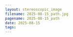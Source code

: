 ```yaml
---
layout: stereoscopic_image
filename: 2025-08-15_path.jpg
pagename: 2025-08-15_path
date: 2025-08-15
tags:
---
```

